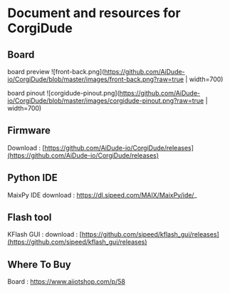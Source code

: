 ﻿# Document and resources for CorgiDude 


## Board 
board preview
![front-back.png](https://github.com/AiDude-io/CorgiDude/blob/master/images/front-back.png?raw=true | width=700)

board pinout
![corgidude-pinout.png](https://github.com/AiDude-io/CorgiDude/blob/master/images/corgidude-pinout.png?raw=true | width=700)
## Firmware
Download : [https://github.com/AiDude-io/CorgiDude/releases](https://github.com/AiDude-io/CorgiDude/releases)
## Python IDE
MaixPy IDE download :  https://dl.sipeed.com/MAIX/MaixPy/ide/_
## Flash tool
KFlash GUI : download : [https://github.com/sipeed/kflash_gui/releases](https://github.com/sipeed/kflash_gui/releases)
## Where To Buy
Board : https://www.aiiotshop.com/p/58
